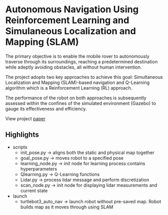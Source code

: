 # Autonomous Navigation Using Reinforcement Learning and Simulaneous Localization and Mapping (SLAM)

The primary objective is to enable the mobile rover to autonomously traverse through its surroundings, reaching a predetermined destination while adeptly avoiding obstacles, all without human intervention. 

The project adopts two key approaches to achieve this goal: Simultaneous Localization and Mapping (SLAM)-based navigation and Q-Learning algorithm which is a Reinforcement  Learning (RL) approach.

The performance of the robot on both approaches is subsequently assessed within the confines of the simulated environment (Gazebo) to gauge its effectiveness and efficiency.

View project [paper](https://drive.google.com/file/d/1_x7usDO6wIquJcFIdQVEo0Na8ZDFspDH/view)

## Highlights
- scripts
    - init_pose.py -> aligns both the static and physical map together
    - goal_pose.py -> moves robot to a specified pose
    - learning_node.py -> init node for learning process contains hyperparameters
    - Qlearning.py -> Q-Learning functions
    - Lidar.py -> process lidar message and perform discretization
    - scan_node.py -> init node for displaying lidar measurements and current state
- launch
    - turtlebot3_auto_nav -> launch robot without pre-saved map. Robot builds map as it moves through using SLAM


